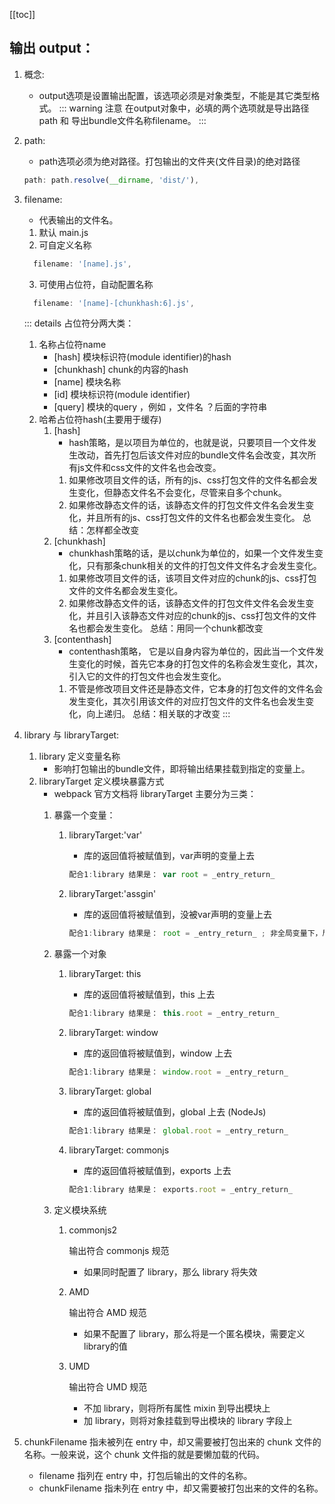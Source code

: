 [[toc]]
## 输出 output：
  1. 概念:
      * output选项是设置输出配置，该选项必须是对象类型，不能是其它类型格式。
      ::: warning 注意
      在output对象中，必填的两个选项就是导出路径path 和 导出bundle文件名称filename。
      :::

  2. path:
      * path选项必须为绝对路径。打包输出的文件夹(文件目录)的绝对路径
      ```ts
      path: path.resolve(__dirname, 'dist/'),
      ```

  3. filename:
      * 代表输出的文件名。
      1. 默认 main.js
      2. 可自定义名称 
      ```ts
        filename: '[name].js',
      ```
      3. 可使用占位符，自动配置名称
      ```ts
        filename: '[name]-[chunkhash:6].js',
      ```
      ::: details 占位符分两大类：
      1. 名称占位符name
          * [hash]         模块标识符(module identifier)的hash
          * [chunkhash]    chunk的内容的hash
          * [name]         模块名称
          * [id]           模块标识符(module identifier)
          * [query]        模块的query ，例如 ，文件名 ？后面的字符串
      2. 哈希占位符hash(主要用于缓存)
          1. [hash]  
              * hash策略，是以项目为单位的，也就是说，只要项目一个文件发生改动，首先打包后该文件对应的bundle文件名会改变，其次所有js文件和css文件的文件名也会改变。
              1. 如果修改项目文件的话，所有的js、css打包文件的文件名都会发生变化，但静态文件名不会变化，尽管来自多个chunk。
              2. 如果修改静态文件的话，该静态文件的打包文件文件名会发生变化，并且所有的js、css打包文件的文件名也都会发生变化。
              总结：怎样都全改变
          2. [chunkhash]
              * chunkhash策略的话，是以chunk为单位的，如果一个文件发生变化，只有那条chunk相关的文件的打包文件文件名才会发生变化。
              1. 如果修改项目文件的话，该项目文件对应的chunk的js、css打包文件的文件名都会发生变化。
              2. 如果修改静态文件的话，该静态文件的打包文件文件名会发生变化，并且引入该静态文件对应的chunk的js、css打包文件的文件名也都会发生变化。
              总结：用同一个chunk都改变
          3. [contenthash]
              * contenthash策略， 它是以自身内容为单位的，因此当一个文件发生变化的时候，首先它本身的打包文件的名称会发生变化，其次，引入它的文件的打包文件也会发生变化。
              1. 不管是修改项目文件还是静态文件，它本身的打包文件的文件名会发生变化，其次引用该文件的对应打包文件的文件名也会发生变化，向上递归。
              总结：相关联的才改变
      ::: 

  4. library 与 libraryTarget:
      1. library 定义变量名称
          * 影响打包输出的bundle文件，即将输出结果挂载到指定的变量上。
      2. libraryTarget 定义模块暴露方式
          * webpack 官方文档将 libraryTarget 主要分为三类：
          1. 暴露一个变量：
              1. libraryTarget:'var'
                  * 库的返回值将被赋值到，var声明的变量上去
                  ```ts
                  配合1:library 结果是： var root = _entry_return_ 
                  ```               

              2. libraryTarget:'assgin'
                  * 库的返回值将被赋值到，没被var声明的变量上去
                  ```ts
                  配合1:library 结果是： root = _entry_return_ ; 非全局变量下，局部的root
                  ```               

          2. 暴露一个对象
              1. libraryTarget: this
                  * 库的返回值将被赋值到，this 上去 
                  ```ts
                  配合1:library 结果是： this.root = _entry_return_ 
                  ```               

              2. libraryTarget: window
                  * 库的返回值将被赋值到，window 上去 
                  ```ts
                  配合1:library 结果是： window.root = _entry_return_ 
                  ```               

              3. libraryTarget: global
                  * 库的返回值将被赋值到，global 上去 (NodeJs)
                  ```ts
                  配合1:library 结果是： global.root = _entry_return_ 
                  ```               

              4. libraryTarget: commonjs
                  * 库的返回值将被赋值到，exports 上去 
                  ```ts
                  配合1:library 结果是： exports.root = _entry_return_ 
                  ```               
          
          3. 定义模块系统
              1. commonjs2

                  输出符合 commonjs 规范
                  * 如果同时配置了 library，那么 library 将失效

              2. AMD

                  输出符合 AMD 规范
                  * 如果不配置了 library，那么将是一个匿名模块，需要定义library的值

              3. UMD

                  输出符合 UMD 规范
                  * 不加 library，则将所有属性 mixin 到导出模块上
                  * 加 library，则将对象挂载到导出模块的 library 字段上

  5. chunkFilename 指未被列在 entry 中，却又需要被打包出来的 chunk 文件的名称。一般来说，这个 chunk 文件指的就是要懒加载的代码。
      * filename 指列在 entry 中，打包后输出的文件的名称。
      * chunkFilename 指未列在 entry 中，却又需要被打包出来的文件的名称。